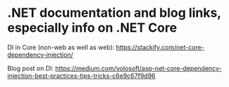 # .NET documentation and blog links, especially info on .NET Core

DI in Core (non-web as well as web): https://stackify.com/net-core-dependency-injection/

Blog post on DI: https://medium.com/volosoft/asp-net-core-dependency-injection-best-practices-tips-tricks-c6e9c67f9d96
